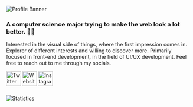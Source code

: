 ![Profile Banner](https://media.discordapp.net/attachments/886427688808624129/886428203411984394/banner.gif)

### **A computer science major trying to make the web look a lot better. :robot::wave:**
Interested in the visual side of things, where the first impression comes in. Explorer of different interests and willing to discover more. Primarily focused in front-end development, in the field of UI/UX development. Feel free to reach out to me through my socials.

[<img align="left" alt="Twitter" width="40px" height="40px"  src="https://gist.githubusercontent.com/nvstco/6873ad5cbf64762613ad2cc916cf65c4/raw/aae265750a7f4a4144d432397a0fdc24b3400527/twitter.svg" />][twitter] 

[<img align="left" alt="Website" width="40px" height="40px" src="https://gist.githubusercontent.com/nvstco/6873ad5cbf64762613ad2cc916cf65c4/raw/aae265750a7f4a4144d432397a0fdc24b3400527/globe.svg" />][website]

[<img align="left" alt="Instagram" width="40px" height="40px" src="https://gist.githubusercontent.com/nvstco/6873ad5cbf64762613ad2cc916cf65c4/raw/aae265750a7f4a4144d432397a0fdc24b3400527/instagram.svg" />][instagram] 

</br> </br> </br>

![Statistics](https://github-readme-stats.vercel.app/api/top-langs/?username=anuraghazra&layout=compact&theme=github_dark&bg_color=90,0D1117,161b22&hide_border=true&langs_count=4&card_width=1000&custom_title=Languages)

[discord]: "https://nvstco.tumblr.com/" 
[twitter]:"https://twitter.com/nvstco"
[instagram]: "https://www.instagram.com/nvstco/"
[website]: "https://nvstco.tumblr.com/" 
